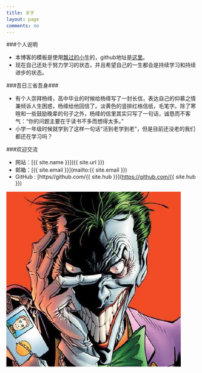 ```yaml
---
title: 关于
layout: page
comments: no
---
```


###个人说明

* 本博客的模板是使用[飘过的小牛](http://github.thinkingbar.com/)的，github地址是[这里](https://github.com/niushuai/reading)。
* 现在自己还处于努力学习的状态，并且希望自己的一生都会是持续学习和持续进步的状态。

###吾日三省吾身###

* 有个人崇拜杨绛，高中毕业的时候给杨绛写了一封长信，表达自己的仰慕之情兼倾诉人生困惑，杨绛给他回信了。淡黄色的竖排红格信纸，毛笔字。除了寒暄和一些鼓励晚辈的句子之外，杨绛的信里其实只写了一句话，诚恳而不客气：“你的问题主要在于读书不多而想得太多。”
* 小学一年级时候就学到了这样一句话“活到老学到老”，但是目前还没老的我们都还在学习吗？

###欢迎交流

* 网站：[{{ site.name }}]({{ site.url }})
* 邮箱：[{{ site.email }}](mailto:{{ site.email }})
* GitHub : [https//github.com/{{ site.hub }}](https://github.com/{{ site.hub }})


![img](../image/joker.jpeg)
